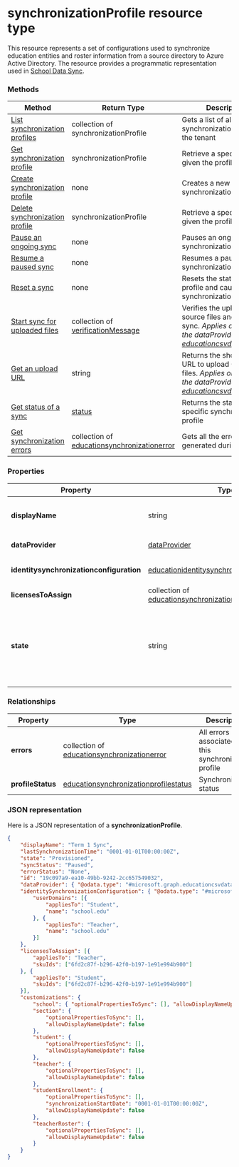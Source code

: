 # synchronizationProfile resource type

This resource represents a set of configurations used to synchronize education entities and roster information from a source directory to Azure Active Directory. The resource provides a programmatic representation used in [School Data Sync](https://sds.microsoft.com).

### Methods

| Method | Return Type | Description |
|-|-|-|
| [List synchronization profiles](../api/synchronizationprofile_list.md) | collection of synchronizationProfile | Gets a list of all the synchronization profiles in the tenant |
| [Get synchronization profile](../api/synchronizationprofile_get.md) | synchronizationProfile | Retrieve a specific profile given the profile identifier |
| [Create synchronization profile](../api/synchronizationprofile_post.md) | none | Creates a new synchronization profile |
| [Delete synchronization profile](../api/synchronizationprofile_delete.md) | synchronizationProfile | Retrieve a specific profile given the profile identifier |
| [Pause an ongoing sync](../api/synchronizationprofile_pause.md) | none | Pauses an ongoing synchronization |
| [Resume a paused sync](../api/synchronizationprofile_resume.md) | none | Resumes a paused synchronization |
| [Reset a sync](../api/synchronizationprofile_reset.md) | none | Resets the state of the profile and causes synchronization to restart |
| [Start sync for uploaded files](../api/synchronizationprofile_start.md) | collection of [verificationMessage](verificationMessage.md) | Verifies the uploaded source files and starts sync. _Applies only when the dataProvider is [educationcsvdataprovider](educationcsvdataprovider.md)_ |
| [Get an upload URL](../api/synchronizationProfile_get_uploadurl.md) | string | Returns the short-lived URL to upload CSV data files. _Applies only when the dataProvider is [educationcsvdataprovider](educationcsvdataprovider.md)_ |
| [Get status of a sync](../api/synchronizationprofilestatus_get.md) | [status](synchronizationprofilestatus.md) | Returns the status of a specific synchronization profile |
| [Get synchronization errors](../api/synchronizationerrors_get.md) | collection of [educationsynchronizationerror](educationsynchronizationerror.md) | Gets all the errors generated during sync |

### Properties

| Property | Type | Description |
|-|-|-|
| **displayName** | string |  Name of the configuration profile for syncing identities         |
| **dataProvider** | [dataProvider](educationsynchronizationdataprovider.md) |  Data provider used for the profile         |
| **identitysynchronizationconfiguration** | [educationidentitysynchronizationconfiguration](educationidentitysynchronizationconfiguration.md) | Identity [creation](educationidentitycreationconfiguration.md) or [matching](educationidentitymatchingconfiguration.md) configuration         |
| **licensesToAssign** | collection of [educationsynchronizationlicenseassignment](educationsynchronizationlicenseassignment.md) |  License setup configuration         |
| **state** | string |  Enumeration provides the state of the profile. Possible values: `provisioning`, `provisioned`, `provisioningFailed`, `deleting`, `deletionFailed`          |

### Relationships

| Property | Type | Description |
|-|-|-|
| **errors** | collection of [educationsynchronizationerror](educationsynchronizationerror.md) | All errors associated with this synchronization profile |
| **profileStatus** | [educationsynchronizationprofilestatus](educationsynchronizationprofilestatus.md) | Synchronization status |

### JSON representation
Here is a JSON representation of a **synchronizationProfile**.

<!-- { "blockType": "resource", "@odata.type": "#microsoft.graph.synchronizationProfile" } -->

```json
{
    "displayName": "Term 1 Sync",
    "lastSynchronizationTime": "0001-01-01T00:00:00Z",
    "state": "Provisioned",
    "syncStatus": "Paused",
    "errorStatus": "None",
    "id": "19c097a9-ea10-49bb-9242-2cc657549032",
    "dataProvider": { "@odata.type": "#microsoft.graph.educationcsvdataprovider" },
    "identitySynchronizationConfiguration": { "@odata.type": "#microsoft.graph.educationidentitycreationconfiguration",
        "userDomains": [{
            "appliesTo": "Student",
            "name": "school.edu"
        }, {
            "appliesTo": "Teacher",
            "name": "school.edu"
        }]
    },
    "licensesToAssign": [{
        "appliesTo": "Teacher",
        "skuIds": ["6fd2c87f-b296-42f0-b197-1e91e994b900"]
    }, {
        "appliesTo": "Student",
        "skuIds": ["6fd2c87f-b296-42f0-b197-1e91e994b900"]
    }],
    "customizations": {
        "school": { "optionalPropertiesToSync": [], "allowDisplayNameUpdate": false },
        "section": {
            "optionalPropertiesToSync": [],
            "allowDisplayNameUpdate": false
        },
        "student": {
            "optionalPropertiesToSync": [],
            "allowDisplayNameUpdate": false
        },
        "teacher": {
            "optionalPropertiesToSync": [],
            "allowDisplayNameUpdate": false
        },
        "studentEnrollment": {
            "optionalPropertiesToSync": [],
            "synchronizationStartDate": "0001-01-01T00:00:00Z",
            "allowDisplayNameUpdate": false
        },
        "teacherRoster": {
            "optionalPropertiesToSync": [],
            "allowDisplayNameUpdate": false
        }
    }
}
```
